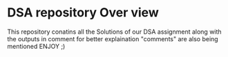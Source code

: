 # DSA repository Over view
This repository conatins all the Solutions of our DSA assignment
along with the outputs in comment
for better explaination "comments" are also being mentioned
ENJOY ;)
